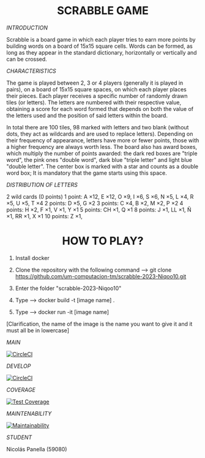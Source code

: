 <h1 align="center"> SCRABBLE GAME </h1>

<em> INTRODUCTION </em>

Scrabble is a board game in which each player tries to earn more points by building words on a board of 15x15 square cells. Words can be formed, as long as they appear in the standard dictionary, horizontally or vertically and can be crossed.

<em> CHARACTERISTICS </em>

The game is played between 2, 3 or 4 players (generally it is played in pairs), on a board of 15x15 square spaces, on which each player places their pieces. Each player receives a specific number of randomly drawn tiles (or letters). The letters are numbered with their respective value, obtaining a score for each word formed that depends on both the value of the letters used and the position of said letters within the board.

In total there are 100 tiles, 98 marked with letters and two blank (without dots, they act as wildcards and are used to replace letters). Depending on their frequency of appearance, letters have more or fewer points, those with a higher frequency are always worth less. The board also has award boxes, which multiply the number of points awarded: the dark red boxes are "triple word", the pink ones "double word", dark blue "triple letter" and light blue "double letter". The center box is marked with a star and counts as a double word box; It is mandatory that the game starts using this space.


<em> DISTRIBUTION OF LETTERS </em>

2 wild cards (0 points)
1 point: A ×12, E ×12, O ×9, I ×6, S ×6, N ×5, L ×4, R ×5, U ×5, T ×4
2 points: D ×5, G ×2
3 points: C ×4, B ×2, M ×2, P ×2
4 points: H ×2, F ×1, V ×1, Y ×1
5 points: CH ×1, Q ×1
8 points: J ×1, LL ×1, Ñ ×1, RR ×1, X ×1
10 points: Z ×1,

<h1 align="center"> HOW TO PLAY? </h1>

1) Install docker

2) Clone the repository with the following command --> git clone https://github.com/um-computacion-tm/scrabble-2023-Niqoo10.git

3) Enter the folder "scrabble-2023-Niqoo10"

4) Type --> docker build -t [image name] .

5) Type --> docker run -it [image name]

[Clarification, the name of the image is the name you want to give it and it must all be in lowercase]


<em> MAIN </em>

[![CircleCI](https://dl.circleci.com/status-badge/img/gh/um-computacion-tm/scrabble-2023-Niqoo10/tree/main.svg?style=svg)](https://dl.circleci.com/status-badge/redirect/gh/um-computacion-tm/scrabble-2023-Niqoo10/tree/main)

<em> DEVELOP </em>

[![CircleCI](https://dl.circleci.com/status-badge/img/gh/um-computacion-tm/scrabble-2023-Niqoo10/tree/develop.svg?style=svg)](https://dl.circleci.com/status-badge/redirect/gh/um-computacion-tm/scrabble-2023-Niqoo10/tree/develop)

<em> COVERAGE </em>

[![Test Coverage](https://api.codeclimate.com/v1/badges/02fae121bbb60b8909fc/test_coverage)](https://codeclimate.com/github/um-computacion-tm/scrabble-2023-Niqoo10/test_coverage)


<em> MAINTENABILITY </em>

[![Maintainability](https://api.codeclimate.com/v1/badges/02fae121bbb60b8909fc/maintainability)](https://codeclimate.com/github/um-computacion-tm/scrabble-2023-Niqoo10/maintainability)

<em> STUDENT </em>

Nicolás Panella (59080) 
